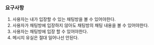 ### 요구사항

1. 사용자는 내가 입장할 수 있는 채팅방을 볼 수 있어야한다.
2. 사용자가 채팅방에 입장하지 않아도 채팅방의 채팅 내용을 볼 수 있어야한다.
3. 사용자는 채팅방에 입장 할 수 있어야한다.
4. 메시지 유실은 절대 일어나선 안된다.
